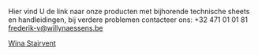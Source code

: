 Hier vind U de link naar onze producten met bijhorende technische sheets en handleidingen, bij verdere problemen contacteer ons: 
+32 471 01 01 81
frederik-v@willynaessens.be

[Wina Stairvent](https://github.com/SmokeAndVents/WiNa-Stairvent)
